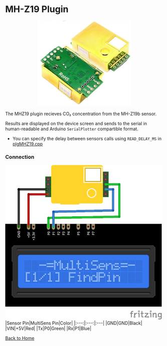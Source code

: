 # MH-Z19 Plugin
<p align="center"><img src="MH-Z19.png"/></p>

The MHZ19 plugin recieves CO₂ concentration from the MH-Z19b sensor.

Results are displayed on the device screen and sends to the serial in human-readable and 
Arduino `SerialPlotter` compartible format.

* You can specify the delay between sensors calls using `READ_DELAY_MS` 
  in [plgMHZ19.cpp](/plgMHZ19.cpp)


### Connection
![iMH-Z19Connection](MH-Z19-CONN.png)
|Sensor Pin|MultiSens Pin|Color|
|:---:|:---:|:---|
|GND|GND|Black|
|VIN|+5V|Red|
|Tx|P0|Green|
|Rx|P1|Blue|




[Back to Home](/#supported-devices)

